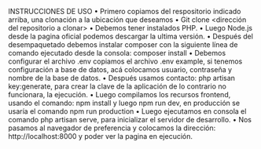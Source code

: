 INSTRUCCIONES DE USO
•	Primero copiamos del respositorio indicado arriba, una clonación a la ubicación que deseamos
•	Git clone <dirección del repositorio a clonar>
•	Debemos tener instalados PHP.
•	Luego Node.js desde la pagina oficial podemos descargar la ultima versión.
•	Después del desempaquetado debemos instalar composer con la siguiente línea de comando ejecutado desde la consola: composer install
•	Debemos configurar el archivo .env copiamos el archivo .env example, si tenemos configuración a base de datos, acá colocamos usuario, contraseña y nombre de la base de datos.
•	Después usamos contacto: php artisan key:generate, para crear la clave de la aplicación de lo contrario no funcionara, la ejecución.
•	Luego compilamos los recursos frontend, usando el comando: npm install y luego npm run dev, en producción se usaría el comando npm run production
•	Luego ejecutamos en consola el comando php artisan serve, para inicializar el servidor de desarrollo.
•	Nos pasamos al navegador de preferencia y colocamos la dirección: http://localhost:8000 y poder ver la pagina en ejecución.
